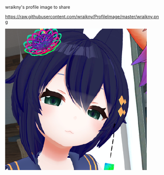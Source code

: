 wraikny's profile image to share

https://raw.githubusercontent.com/wraikny/ProfileImage/master/wraikny.png

![](wraikny.png)